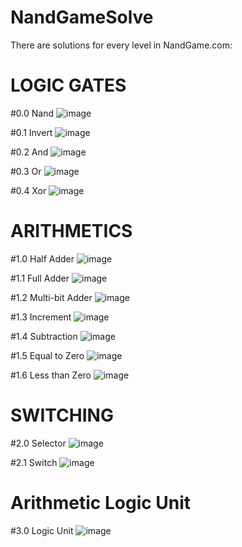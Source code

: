 # NandGameSolve

There are solutions for every level in NandGame.com:

# LOGIC GATES
#0.0 Nand
![image](https://user-images.githubusercontent.com/116679403/213938059-9272a7c4-8cb1-4e23-b195-70167dba90fc.png)

#0.1 Invert
![image](https://user-images.githubusercontent.com/116679403/213938077-c42f4734-05af-4d99-8b0e-4e5f58a83048.png)

#0.2 And
![image](https://user-images.githubusercontent.com/116679403/213938213-7c69f80e-b0f9-4d9a-a3bf-3634279efa6a.png)

#0.3 Or
![image](https://user-images.githubusercontent.com/116679403/213938244-a6dfb690-4502-443e-aa57-6c2afa6e0082.png)

#0.4 Xor
![image](https://user-images.githubusercontent.com/116679403/213938259-8a2b02c7-4440-497b-acce-a1fc98df15b2.png)

# ARITHMETICS
#1.0 Half Adder
![image](https://user-images.githubusercontent.com/116679403/213937802-07560be7-b6bd-4dbe-973d-a6e98fab5d4e.png)

#1.1 Full Adder
![image](https://user-images.githubusercontent.com/116679403/213937822-8cbad046-706e-4d5b-ac61-2ebcc46bc32a.png)

#1.2 Multi-bit Adder
![image](https://user-images.githubusercontent.com/116679403/213937838-a824d2f1-6c81-4a68-8c71-28f931701c41.png)

#1.3 Increment
![image](https://user-images.githubusercontent.com/116679403/213937852-8fc2861d-546e-48cd-adfe-fbcda7db0f63.png)

#1.4 Subtraction
![image](https://user-images.githubusercontent.com/116679403/213937874-62558ee9-9fd9-4985-95eb-b9ce32501495.png)

#1.5 Equal to Zero
![image](https://user-images.githubusercontent.com/116679403/213937896-76db0639-a22c-4f62-91cc-a401163b0116.png)

#1.6 Less than Zero
![image](https://user-images.githubusercontent.com/116679403/213937909-33d52a12-8f1a-4c4c-b8ab-aeba8461e5a2.png)

# SWITCHING
#2.0 Selector
![image](https://user-images.githubusercontent.com/116679403/213937947-cdb792a0-fbba-4ed9-bf10-be235da8b04b.png)

#2.1 Switch
![image](https://user-images.githubusercontent.com/116679403/213937958-21634f4d-abb8-4391-841a-04076ec8d60e.png)

# Arithmetic Logic Unit
#3.0 Logic Unit
![image](https://user-images.githubusercontent.com/116679403/213937996-864d368d-2d1f-4405-9daf-ac89863ff480.png)


